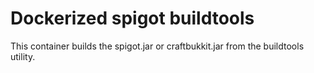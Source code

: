 # Dockerized spigot buildtools

This container builds the spigot.jar or craftbukkit.jar from the buildtools
utility.


